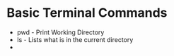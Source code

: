 # Basic Terminal Commands

- pwd - Print Working Directory
- ls - Lists what is in the current directory
- 
